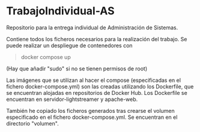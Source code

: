 # TrabajoIndividual-AS
Repositorio para la entrega individual de Administración de Sistemas.

Contiene todos los ficheros necesarios para la realización del trabajo.
Se puede realizar un despliegue de contenedores con

> docker compose up

(Hay que añadir "sudo" si no se tienen permisos de root)

Las imágenes que se utilizan al hacer el compose (especificadas en el fichero docker-compose.yml) son las creadas utilizando los Dockerfile, que se encuentran alojadas en repositorios de Docker Hub.
Los Dockerfile se encuentran en servidor-lightstreamer y apache-web.

También he copiado los ficheros generados tras crearse el volumen especificado en el fichero docker-compose.yml. Se encuentran en el directorio "volumen".
